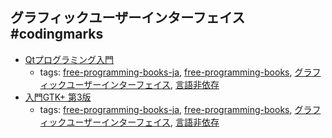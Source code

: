 グラフィックユーザーインターフェイス #codingmarks 
---
* [Qtプログラミング入門](http://densan-labs.net/tech/qt/)
    * tags: [free-programming-books-ja](../tags/free-programming-books-ja.md), [free-programming-books](../tags/free-programming-books.md), [グラフィックユーザーインターフェイス](../tags/グラフィックユーザーインターフェイス.md), [言語非依存](../tags/言語非依存.md)
* [入門GTK+ 第3版](http://www.iim.ics.tut.ac.jp/~sugaya/wiki/wiki/index.php?GTK%2FGNOME%A4%CB%A4%E8%A4%EBGUI%A5%D7%A5%ED%A5%B0%A5%E9%A5%DF%A5%F3%A5%B0#s8b2472b)
    * tags: [free-programming-books-ja](../tags/free-programming-books-ja.md), [free-programming-books](../tags/free-programming-books.md), [グラフィックユーザーインターフェイス](../tags/グラフィックユーザーインターフェイス.md), [言語非依存](../tags/言語非依存.md)
